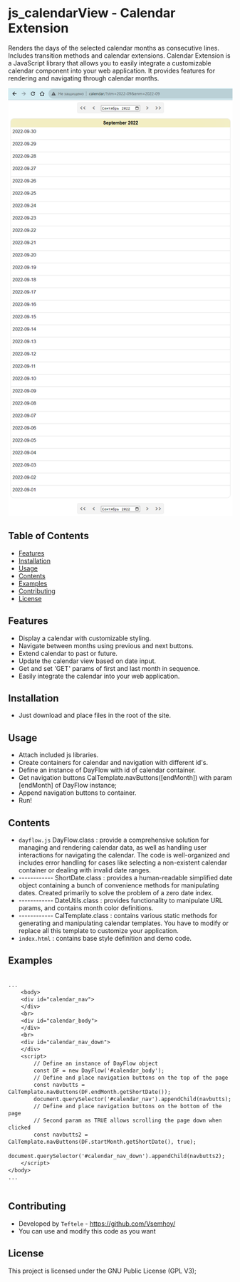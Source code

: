 # js_calendarView - Calendar Extension
Renders the days of the selected calendar months as consecutive lines. Includes transition methods and calendar extensions.
Calendar Extension is a JavaScript library that allows you to easily integrate a customizable calendar component into your web application. It provides features for rendering and navigating through calendar months.

![Calendar](calendar_view.png)

## Table of Contents

- [Features](#features)
- [Installation](#installation)
- [Usage](#usage)
- [Contents](#contents)
- [Examples](#examples)
- [Contributing](#contributing)
- [License](#license)

## Features

- Display a calendar with customizable styling.
- Navigate between months using previous and next buttons.
- Extend calendar to past or future.
- Update the calendar view based on date input.
- Get and set 'GET' params of first and last month in sequence.
- Easily integrate the calendar into your web application.

## Installation
- Just download and place files in the root of the site.

## Usage
- Attach included js libraries.
- Create containers for calendar and navigation with different id's.
- Define an instance of DayFlow with id of calendar container.
- Get navigation buttons CalTemplate.navButtons([endMonth]) with param [endMonth] of DayFlow instance;
- Append navigation buttons to container.
- Run!

## Contents
- `dayflow.js` DayFlow.class : provide a comprehensive solution for managing and rendering calendar data, as well as handling user interactions for navigating the calendar. The code is well-organized and includes error handling for cases like selecting a non-existent calendar container or dealing with invalid date ranges.
- ------------ ShortDate.class : provides a human-readable simplified date object containing a bunch of convenience methods for manipulating dates. Created primarily to solve the problem of a zero date index.
- ------------ DateUtils.class : provides functionality to manipulate URL params, and contains month color definitions.
- ------------ CalTemplate.class : contains various static methods for generating and manipulating calendar templates. You have to modify or replace all this template to customize your application.
- `index.html` : contains base style definition and demo code.

## Examples
<pre><code>
...
    &lt;body&gt;
    &lt;div id="calendar_nav"&gt;
    &lt;/div&gt;
    &lt;br&gt;
    &lt;div id="calendar_body"&gt;
    &lt;/div&gt;
    &lt;br&gt;
    &lt;div id="calendar_nav_down"&gt;
    &lt;/div&gt;
    &lt;script&gt;
        // Define an instance of DayFlow object
        const DF = new DayFlow('#calendar_body');
        // Define and place navigation buttons on the top of the page
        const navbutts = CalTemplate.navButtons(DF.endMonth.getShortDate());
        document.querySelector('#calendar_nav').appendChild(navbutts);
        // Define and place navigation buttons on the bottom of the page 
        // Second param as TRUE allows scrolling the page down when clicked
        const navbutts2 = CalTemplate.navButtons(DF.startMonth.getShortDate(), true);
        document.querySelector('#calendar_nav_down').appendChild(navbutts2);
    &lt;/script&gt;
&lt;/body&gt;
...

</code></pre>

## Contributing
- Developed by `Teftele` - https://github.com/Vsemhoy/
- You can use and modify this code as you want


## License
This project is licensed under the GNU Public License (GPL V3);
